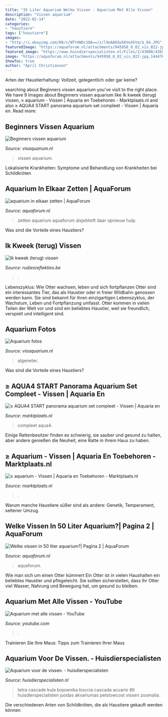 ```yaml
---
title: "35 Liter Aquarium Welke Vissen - Aquarium Met Alle Vissen"
description: "Vissen aquarium"
date: "2022-02-14"
categories:
- "haustiere"
tags: ["haustiere"]
images:
- "http://i.ebayimg.com/00/s/NTY4WDc1OA==/z/l9oAAOSw5KVe45tm/$_84.JPG"
featuredImage: "https://aquaforum.nl/attachments/945958_0_82_vis_022-jpg.144476/"
featured_image: "https://www.huisdierspecialisten.nl/Files/2/43000/43655/CategoryPhotos/1000/6094515.png"
image: "https://aquaforum.nl/attachments/945958_0_82_vis_022-jpg.144476/"
ShowToc: true
author: "April Christiansen"
---
```



Arten der Haustierhaltung: Vollzeit, gelegentlich oder gar keine?

	

		
searching about Beginners vissen aquarium you've visit to the right place. We have 9 Images about Beginners vissen aquarium like Ik kweek (terug) vissen, ≥ aquarium - Vissen | Aquaria en Toebehoren - Marktplaats.nl and also ≥ AQUA4 START panorama aquarium set compleet - Vissen | Aquaria en. Read more:
		
    
## Beginners Vissen Aquarium

<img loading=lazy src="http://www.visaquarium.nl/images/a/37/t1_640x480.jpg" onerror="this.onerror=null;this.src='https://tse3.mm.bing.net/th?id=OIP.G4Gj8pXO1yMCUhg672HvKwHaFj&amp;pid=15.1';" alt="Beginners vissen aquarium">

_Source: visaquarium.nl_

>vissen aquarium. 

	

Lokalisierte Krankheiten: Symptome und Behandlung von Krankheiten bei Schildkröten

    
## Aquarium In Elkaar Zetten | AquaForum

<img loading=lazy src="https://aquaforum.nl/attachments/945958_0_82_vis_022-jpg.144476/" onerror="this.onerror=null;this.src='https://tse3.mm.bing.net/th?id=OIP.KT9DRnetwOSA4hk6n8eC1gHaFj&amp;pid=15.1';" alt="aquarium in elkaar zetten | AquaForum">

_Source: aquaforum.nl_

>zetten aquarium aquaforum alsjeblieft daar opnieuw hulp. 

	

Was sind die Vorteile eines Haustiers?

    
## Ik Kweek (terug) Vissen

<img loading=lazy src="https://www.rudiesreflekties.be/Images/Aquarium2.jpg" onerror="this.onerror=null;this.src='https://tse3.mm.bing.net/th?id=OIP.sOFI8x7Q1zfzHbqXg05PrgHaFj&amp;pid=15.1';" alt="Ik kweek (terug) vissen">

_Source: rudiesreflekties.be_

>. 

	

Lebenszyklus: Wie Otter wachsen, leben und sich fortpflanzen
Otter sind ein interessantes Tier, das als Haustier oder in freier Wildbahn genossen werden kann. Sie sind bekannt für ihren einzigartigen Lebenszyklus, der Wachstum, Leben und Fortpflanzung umfasst. Otter kommen in vielen Teilen der Welt vor und sind ein beliebtes Haustier, weil sie freundlich, verspielt und intelligent sind.

    
## Aquarium Fotos

<img loading=lazy src="https://www.visaquarium.nl/images/fg/299/t1_1024.jpg" onerror="this.onerror=null;this.src='https://tse1.mm.bing.net/th?id=OIP.-s5-EtpEqfJ35S6C0dHUzwHaE7&amp;pid=15.1';" alt="Aquarium fotos">

_Source: visaquarium.nl_

>algeneter. 

	

Was sind die Vorteile eines Haustiers?

    
## ≥ AQUA4 START Panorama Aquarium Set Compleet - Vissen | Aquaria En

<img loading=lazy src="http://i.ebayimg.com/00/s/NTY4WDc1OA==/z/l9oAAOSw5KVe45tm/$_84.JPG" onerror="this.onerror=null;this.src='https://tse2.mm.bing.net/th?id=OIP.ewv0g4PVtB692S2WKxxWvgHaFj&amp;pid=15.1';" alt="≥ AQUA4 START panorama aquarium set compleet - Vissen | Aquaria en">

_Source: marktplaats.nl_

>compleet aqua4. 

	

Einige Rattenbesitzer finden es schwierig, sie sauber und gesund zu halten, aber andere genießen die Neuheit, eine Ratte in ihrem Haus zu haben.

    
## ≥ Aquarium - Vissen | Aquaria En Toebehoren - Marktplaats.nl

<img loading=lazy src="https://i.ebayimg.com/00/s/MTAyNFg3Njg=/z/70EAAOSwrRhg1xpj/$_84.JPG" onerror="this.onerror=null;this.src='https://tse1.mm.bing.net/th?id=OIP.eFtzuFnhRUsd6OCtm-9v0gAAAA&amp;pid=15.1';" alt="≥ aquarium - Vissen | Aquaria en Toebehoren - Marktplaats.nl">

_Source: marktplaats.nl_

>. 

	

Warum manche Haustiere süßer sind als andere: Genetik, Temperament, seltener Umzug.

    
## Welke Vissen In 50 Liter Aquarium?| Pagina 2 | AquaForum

<img loading=lazy src="https://aquaforum.nl/attachments/img_20200924_180931673-jpg.308208/" onerror="this.onerror=null;this.src='https://tse1.mm.bing.net/th?id=OIP.vLK2AMEtkoMlfN6gy-5PWAHaFj&amp;pid=15.1';" alt="Welke vissen in 50 liter aquarium?| Pagina 2 | AquaForum">

_Source: aquaforum.nl_

>aquaforum. 

	

Wie man sich um einen Otter kümmert
Ein Otter ist in vielen Haushalten ein beliebtes Haustier und pflegeleicht. Sie sollten sicherstellen, dass Ihr Otter viel Wasser, Nahrung und Bewegung hat, um gesund zu bleiben.

    
## Aquarium Met Alle Vissen - YouTube

<img loading=lazy src="https://i.ytimg.com/vi/dBrdjkuG41A/maxresdefault.jpg" onerror="this.onerror=null;this.src='https://tse4.mm.bing.net/th?id=OIP.IW7umaHWkmG-hjbeE4xDFwHaEK&amp;pid=15.1';" alt="Aquarium met alle vissen - YouTube">

_Source: youtube.com_

>. 

	

Trainieren Sie Ihre Maus: Tipps zum Trainieren Ihrer Maus

    
## Aquarium Voor De Vissen. - Huisdierspecialisten

<img loading=lazy src="https://www.huisdierspecialisten.nl/Files/2/43000/43655/CategoryPhotos/1000/6094515.png" onerror="this.onerror=null;this.src='https://tse3.mm.bing.net/th?id=OIP.IkE-0_LQ-h6rKx8_MmQ-TgHaHh&amp;pid=15.1';" alt="Aquarium voor de vissen. - huisdierspecialisten">

_Source: huisdierspecialisten.nl_

>tetra cascade kula bojownika boccia cascada acuario 8lt huisdierspecialisten juodas akvariumas petslowcost vissen zoomalia. 

	

Die verschiedenen Arten von Schildkröten, die als Haustiere gekauft werden können

